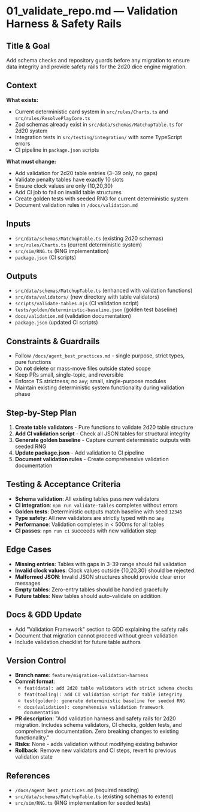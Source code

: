 # 01_validate_repo.md — Validation Harness & Safety Rails

## Title & Goal
Add schema checks and repository guards before any migration to ensure data integrity and provide safety rails for the 2d20 dice engine migration.

## Context
**What exists:**
- Current deterministic card system in `src/rules/Charts.ts` and `src/rules/ResolvePlayCore.ts`
- Zod schemas already exist in `src/data/schemas/MatchupTable.ts` for 2d20 system
- Integration tests in `src/testing/integration/` with some TypeScript errors
- CI pipeline in `package.json` scripts

**What must change:**
- Add validation for 2d20 table entries (3–39 only, no gaps)
- Validate penalty tables have exactly 10 slots
- Ensure clock values are only {10,20,30}
- Add CI job to fail on invalid table structures
- Create golden tests with seeded RNG for current deterministic system
- Document validation rules in `/docs/validation.md`

## Inputs
- `src/data/schemas/MatchupTable.ts` (existing 2d20 schemas)
- `src/rules/Charts.ts` (current deterministic system)
- `src/sim/RNG.ts` (RNG implementation)
- `package.json` (CI scripts)

## Outputs
- `src/data/schemas/MatchupTable.ts` (enhanced with validation functions)
- `src/data/validators/` (new directory with table validators)
- `scripts/validate-tables.mjs` (CI validation script)
- `tests/golden/deterministic-baseline.json` (golden test baseline)
- `docs/validation.md` (validation documentation)
- `package.json` (updated CI scripts)

## Constraints & Guardrails
- Follow `/docs/agent_best_practices.md` - single purpose, strict types, pure functions
- Do **not** delete or mass-move files outside stated scope
- Keep PRs small, single-topic, and reversible
- Enforce TS strictness; no `any`; small, single-purpose modules
- Maintain existing deterministic system functionality during validation phase

## Step-by-Step Plan
1. **Create table validators** - Pure functions to validate 2d20 table structure
2. **Add CI validation script** - Check all JSON tables for structural integrity
3. **Generate golden baseline** - Capture current deterministic outputs with seeded RNG
4. **Update package.json** - Add validation to CI pipeline
5. **Document validation rules** - Create comprehensive validation documentation

## Testing & Acceptance Criteria
- **Schema validation**: All existing tables pass new validators
- **CI integration**: `npm run validate-tables` completes without errors
- **Golden tests**: Deterministic outputs match baseline with seed `12345`
- **Type safety**: All new validators are strictly typed with no `any`
- **Performance**: Validation completes in < 500ms for all tables
- **CI passes**: `npm run ci` succeeds with new validation step

## Edge Cases
- **Missing entries**: Tables with gaps in 3-39 range should fail validation
- **Invalid clock values**: Clock values outside {10,20,30} should be rejected
- **Malformed JSON**: Invalid JSON structures should provide clear error messages
- **Empty tables**: Zero-entry tables should be handled gracefully
- **Future tables**: New tables should auto-validate on addition

## Docs & GDD Update
- Add "Validation Framework" section to GDD explaining the safety rails
- Document that migration cannot proceed without green validation
- Include validation checklist for future table authors

## Version Control
- **Branch name**: `feature/migration-validation-harness`
- **Commit format**:
  - `feat(data): add 2d20 table validators with strict schema checks`
  - `feat(tooling): add CI validation script for table integrity`
  - `test(golden): generate deterministic baseline for seeded RNG`
  - `docs(validation): comprehensive validation framework documentation`
- **PR description**: "Add validation harness and safety rails for 2d20 migration. Includes schema validators, CI checks, golden tests, and comprehensive documentation. Zero breaking changes to existing functionality."
- **Risks**: None - adds validation without modifying existing behavior
- **Rollback**: Remove new validators and CI steps, revert to previous validation state

## References
- `/docs/agent_best_practices.md` (required reading)
- `src/data/schemas/MatchupTable.ts` (existing schemas to extend)
- `src/sim/RNG.ts` (RNG implementation for seeded tests)
